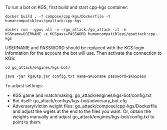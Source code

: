 To run a bot on KGS, first build and start cpp-kgs container:

`docker build . -f compose/cpp-kgs/Dockerfile -t humancompatibleai/goattack:cpp-kgs`

`docker run --gpus all -v ~/go_attack:/go_attack -it -e KGSname=USERNAME -e KGSpass=PASSWORD humancompatibleai/goattack:cpp-kgs`

USERNAME and PASSWORD should be replaced with the KGS login information for the account the bot will use. Then activate the connection to KGS:

`cd go_attack/engines/kgs-bot/`

`java -jar kgsGtp.jar config.txt name=$KGSname password=$KGSpass  `
  

To adjust settings:
* KGS game and matchmaking: go_attack/engines/kgs-bot/config.txt
* Bot itself: go_attack/configs/kgs-bot/adversary_bot.cfg
* Adversary/victim weight files: go_attack/compose/cpp-kgs/Dockerfile and adjust the wgets at the end to the files you want. Or, obtain the weights manually and adjust go_attack/engines/kgs-bot/config.txt to point to them.

